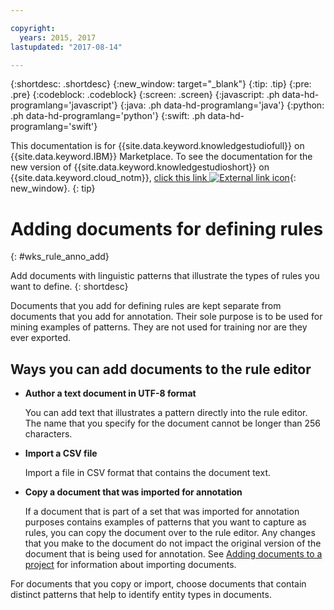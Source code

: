 ```yaml
---

copyright:
  years: 2015, 2017
lastupdated: "2017-08-14"

---
```


{:shortdesc: .shortdesc}
{:new_window: target="_blank"}
{:tip: .tip}
{:pre: .pre}
{:codeblock: .codeblock}
{:screen: .screen}
{:javascript: .ph data-hd-programlang='javascript'}
{:java: .ph data-hd-programlang='java'}
{:python: .ph data-hd-programlang='python'}
{:swift: .ph data-hd-programlang='swift'}

This documentation is for {{site.data.keyword.knowledgestudiofull}} on {{site.data.keyword.IBM}} Marketplace. To see the documentation for the new version of {{site.data.keyword.knowledgestudioshort}} on {{site.data.keyword.cloud_notm}}, [click this link ![External link icon](../../icons/launch-glyph.svg "External link icon")](https://{DomainName}/docs/services/watson-knowledge-studio/rule-annotator-add-doc.html){: new_window}.
{: tip}

# Adding documents for defining rules
{: #wks_rule_anno_add}

Add documents with linguistic patterns that illustrate the types of rules you want to define.
{: shortdesc}

Documents that you add for defining rules are kept separate from documents that you add for annotation. Their sole purpose is to be used for mining examples of patterns. They are not used for training nor are they ever exported.

## Ways you can add documents to the rule editor

- **Author a text document in UTF-8 format**

    You can add text that illustrates a pattern directly into the rule editor. The name that you specify for the document cannot be longer than 256 characters.

- **Import a CSV file**

    Import a file in CSV format that contains the document text.

- **Copy a document that was imported for annotation**

    If a document that is part of a set that was imported for annotation purposes contains examples of patterns that you want to capture as rules, you can copy the document over to the rule editor. Any changes that you make to the document do not impact the original version of the document that is being used for annotation. See [Adding documents to a project](/docs/services/knowledge-studio/documents-for-annotation.html#wks_projadd) for information about importing documents.

For documents that you copy or import, choose documents that contain distinct patterns that help to identify entity types in documents.
